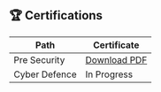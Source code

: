 ## 🏆 Certifications
| Path | Certificate |
|------|-------------|
| Pre Security | [Download PDF](link) |
| Cyber Defence | In Progress |
